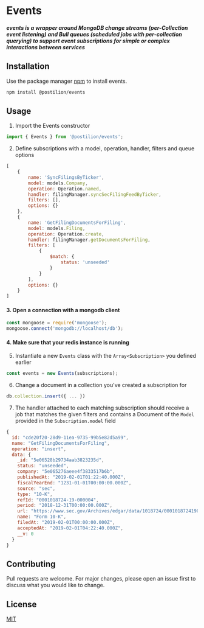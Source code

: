 # Events

##### events is a wrapper around MongoDB change streams (per-Collection event listening) and Bull queues (scheduled jobs with per-collection querying) to support event subscriptions for simple or complex interactions between services

## Installation

Use the package manager [npm](https://docs.npmjs.com/) to install events.

```bash
npm install @postilion/events
```

## Usage

1. Import the Events constructor
```javascript
import { Events } from '@postilion/events';
```

2. Define subscriptions with a model, operation, handler, filters and queue options
```javascript
[
    {
        name: 'SyncFilingsByTicker',
        model: models.Company,
        operation: Operation.named,
        handler: filingManager.syncSecFilingFeedByTicker,
        filters: [],
        options: {}
    },
    {
        name: 'GetFilingDocumentsForFiling',
        model: models.Filing,
        operation: Operation.create,
        handler: filingManager.getDocumentsForFiling,
        filters: [
            {
                $match: {
                    status: 'unseeded'
                }
            }
        ],
        options: {}
    }
]
```

#### 3. Open a connection with a mongodb client
```javascript
const mongoose = require('mongoose');
mongoose.connect('mongodb://localhost/db');
```

#### 4. Make sure that your redis instance is running

5. Instantiate a new `Events` class with the `Array<Subscription>` you defined earlier
```javascript
const events = new Events(subscriptions);
```

6. Change a document in a collection you've created a subscription for
```javascript
db.collection.insert({ ... })
```

7. The handler attached to each matching subscription should receive a job that matches the given filters and contains a Document of the `Model` provided in the `Subscription.model` field
```javascript
{
  id: "cde20f20-28d9-11ea-9735-99b5e82d5a99",
  name: "GetFilingDocumentsForFiling",
  operation: "insert",
  data: {
    _id: "5e06528b29734aab3823235d",
    status: "unseeded",
    company: "5e065276aeee4f3833517b6b",
    publishedAt: "2019-02-01T01:22:40.000Z",
    fiscalYearEnd: "1231-01-01T00:00:00.000Z",
    source: "sec",
    type: "10-K",
    refId: "0001018724-19-000004",
    period: "2018-12-31T00:00:00.000Z",
    url: "https://www.sec.gov/Archives/edgar/data/1018724/000101872419000004/0001018724-19-000004-index.htm",
    name: "Form 10-K",
    filedAt: "2019-02-01T00:00:00.000Z",
    acceptedAt: "2019-02-01T04:22:40.000Z",
    __v: 0
  }
}
```

## Contributing
Pull requests are welcome. For major changes, please open an issue first to discuss what you would like to change.

## License
[MIT](https://choosealicense.com/licenses/mit/)
